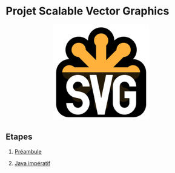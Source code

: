 Projet Scalable Vector Graphics
================================================================================

<p align="center">
<img src="images/svg-logo.svg" width="50%" />
</p>

## Etapes

 1. [Préambule](préambule.md)

 2. [Java impératif](impératif.md)
